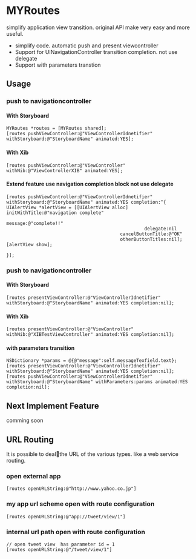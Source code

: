 MYRoutes
====

simplify application view transition. original API make very easy and more useful.

- simplify code. automatic push and present viewcontroller
- Support for UINavigationController transition completion. not use delegate
- Support with parameters transtion

## Usage

### push to navigationcontroller
#### With Storyboard

    MYRoutes *routes = [MYRoutes shared];
    [routes pushViewController:@"ViewControllerIdnetifier" withStoryboard:@"StoryboardName" animated:YES];

#### With Xib

    [routes pushViewController:@"ViewController" withNib:@"ViewControllerXIB" animated:YES];

#### Extend feature use navigation completion block not use delegate

    [routes pushViewController:@"ViewControllerIdnetifier" withStoryboard:@"StoryboardName" animated:YES completion:^{
    UIAlertView *alertView = [[UIAlertView alloc] initWithTitle:@"navigation complete"
                                                        message:@"complete!!"
                                                       delegate:nil
                                              cancelButtonTitle:@"OK"
                                              otherButtonTitles:nil];
    [alertView show];

    }];

### push to navigationcontroller
#### With Storyboard

    [routes presentViewController:@"ViewControllerIdnetifier" withStoryboard:@"StoryboardName" animated:YES completion:nil];

#### With Xib

    [routes presentViewController:@"ViewController" withNib:@"XIBTestViewController" animated:YES completion:nil];

#### with parameters transition

    NSDictionary *params = @{@"message":self.messageTexfield.text};
    [routes presentViewController:@"ViewControllerIdnetifier" withStoryboard:@"StoryboardName" animated:YES completion:nil];
    [routes pushViewController:@"ViewControllerIdnetifier" withStoryboard:@"StoryboardName" withParameters:params animated:YES completion:nil];

## Next Implement Feature

comming soon

## URL Routing

It is possible to dealthe URL of the various types. like a web service routing.
### open external app

    [routes openURLString:@"http://www.yahoo.co.jp"]

### my app url scheme open with route configuration

    [routes openURLString:@"app://tweet/view/1"]

### internal url path open with route configuration

    // open tweet view  has parameter id = 1 
    [routes openURLString:@"/tweet/view/1"]


